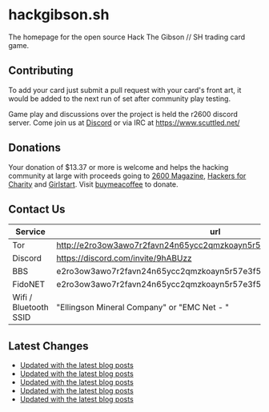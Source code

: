 # hackgibson.sh
The homepage for the open source Hack The Gibson // SH trading card game.


## Contributing

To add your card just submit a pull request with your card's front art, it would be added to the next run of set after community play testing.

Game play and discussions over the project is held the r2600 discord server. Come join us at [Discord](https://discord.com/invite/9hABUzz) or via IRC at https://www.scuttled.net/


## Donations

Your donation of $13.37 or more is welcome and helps the hacking community at large with proceeds going to [2600 Magazine](https://2600.com/), [Hackers for Charity](https://hackersforcharity.org) and [Girlstart](https://girlstart.org).  Visit [buymeacoffee](https://www.buymeacoffee.com/hackgibson.sh) to donate.


## Contact Us

Service | url
-|-
Tor | http://e2ro3ow3awo7r2favn24n65ycc2qmzkoayn5r57e3f56nvjwdcgg32ad.onion
Discord | https://discord.com/invite/9hABUzz
BBS | e2ro3ow3awo7r2favn24n65ycc2qmzkoayn5r57e3f56nvjwdcgg32ad.onion:23
FidoNET | e2ro3ow3awo7r2favn24n65ycc2qmzkoayn5r57e3f56nvjwdcgg32ad.onion:24554
Wifi / Bluetooth SSID | "Ellingson Mineral Company" or "EMC Net - <fidonet address>"

## Latest Changes
<!-- BLOG-POST-LIST:START -->
- [Updated with the latest blog posts](https://github.com/DFW2600/hackgibson.sh/commit/ee43ceffc9cd26871cd9edb9c4493acd3911aef5)
- [Updated with the latest blog posts](https://github.com/DFW2600/hackgibson.sh/commit/a2f2e732754e3a2cd6e580d281be473db2e4f936)
- [Updated with the latest blog posts](https://github.com/DFW2600/hackgibson.sh/commit/c3314e9d52a549e5fa099ed396fb6f3640d5ab3c)
- [Updated with the latest blog posts](https://github.com/DFW2600/hackgibson.sh/commit/0d8b724952eadb62957e04a595b7402f16d975b1)
- [Updated with the latest blog posts](https://github.com/DFW2600/hackgibson.sh/commit/ec4ebdca4ec3296a746a23ee7da8d669445df279)
<!-- BLOG-POST-LIST:END -->
